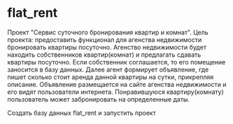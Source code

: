 # flat_rent
Проект "Сервис суточного бронирования квартир и комнат".
Цель проекта: предоставить функционал для агенства недвижимости бронировать квартиры посуточно.
Агенство недвижимости будет находить собственников квартир(комнат) и предлагать сдавать квартиры посуточно.
Если собственник соглашается, то его помещение заносится в базу данных. Далее агент формирует объявление, где пишет сколько стоит аренда данной квартиры на сутки, прикрепляя описание.
Объявление размещается на сайте агенства недвижимости и его видят пользователи интернета. Понравившуюся квартиру(комнату) пользователь может забронировать на определенные даты.

Создать базу данных flat_rent и запустить проект
